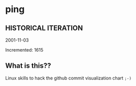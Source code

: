 # ping

## HISTORICAL ITERATION
2001-11-03

Incremented: 1615

## What is this?? 
Linux skills to hack the github commit visualization chart `;-)`
